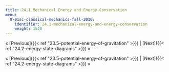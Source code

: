```yaml
---
title: 24.1 Mechanical Energy and Energy Conservation
menu:
  8-01sc-classical-mechanics-fall-2016:
    identifier: 24.1-mechanical-energy-and-energy-conservation
    weight: 1520
---
```

« [Previous]({{< ref "23.5-potential-energy-of-gravitation" >}}) | [Next]({{< ref "24.2-energy-state-diagrams" >}}) »

« [Previous]({{< ref "23.5-potential-energy-of-gravitation" >}}) | [Next]({{< ref "24.2-energy-state-diagrams" >}}) »